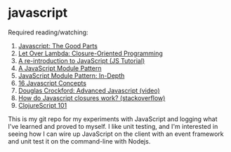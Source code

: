 javascript
==========

Required reading/watching:
<ol>
<li>
 <a href="www.youtube.com/watch?v=hQVTIJBZook">Javascript: The Good Parts</a>
</li>
<li>
 <a href="http://letoverlambda.com/index.cl/guest/chap2.html">Let Over Lambda: Closure-Oriented Programming</a>
</li>
<li>
 <a href="https://developer.mozilla.org/en-US/docs/Web/JavaScript/A_re-introduction_to_JavaScript">A re-introduction to JavaScript (JS Tutorial)</a>
</li>
<li>
 <a href="http://yuiblog.com/blog/2007/06/12/module-pattern/">A JavaScript Module Pattern</a>
</li>
<li>
 <a href="http://www.adequatelygood.com/JavaScript-Module-Pattern-In-Depth.html">JavaScript Module Pattern: In-Depth</a>
</li>
<li>
 <a href="http://javascriptissexy.com/16-javascript-concepts-you-must-know-well/">16 Javascript Concepts</a>
</li>
<li>
 <a href="http://www.youtube.com/watch?v=DwYPG6vreJg">Douglas Crockford: Advanced Javascript (video)</a>
</li>
<li>
 <a href="http://stackoverflow.com/questions/111102/how-do-javascript-closures-work">How do Javascript closures work? (stackoverflow)</a>
</li>
<li>
 <a href="http://swannodette.github.io/2013/11/07/clojurescript-101/">ClojureScript 101</a>
</li>
</ol>

This is my git repo for my experiments with JavaScript and logging what I've learned and proved to myself. I like unit testing, and I'm interested in seeing how I can wire up JavaScript on the client with an event framework and unit test it on the command-line with Nodejs.
